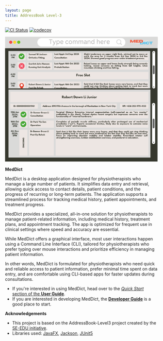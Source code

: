 ```yaml
---
layout: page
title: AddressBook Level-3
---
```


[![CI Status](https://github.com/se-edu/addressbook-level3/workflows/Java%20CI/badge.svg)](https://github.com/se-edu/addressbook-level3/actions)
[![codecov](https://codecov.io/gh/se-edu/addressbook-level3/branch/master/graph/badge.svg)](https://codecov.io/gh/se-edu/addressbook-level3)

![Ui](images/Ui.png)

**MedDict**

MedDict is a desktop application designed for physiotherapists who manage a large number of patients. It simplifies data entry and retrieval, allowing quick access to contact details, patient conditions, and the progress of recurring or long-term patients. The application supports a streamlined process for tracking medical history, patient appointments, and treatment progress.

MedDict provides a specialized, all-in-one solution for physiotherapists to manage patient-related information, including medical history, treatment plans, and appointment tracking. The app is optimized for frequent use in clinical settings where speed and accuracy are essential.

While MedDict offers a graphical interface, most user interactions happen using a Command Line Interface (CLI), tailored for physiotherapists who prefer typing over mouse interactions and prioritize efficiency in managing patient information.

In other words, MedDict is formulated for physiotherapists who need quick and reliable access to patient information, prefer minimal time spent on data entry, and are comfortable using CLI-based apps for faster updates during consultations.

* If you're interested in using MedDict, head over to the [_Quick Start_ section of the **User Guide**](UserGuide.html#quick-start).
* If you are interested in developing MedDict, the [**Developer Guide**](DeveloperGuide.html) is a good place to start.


**Acknowledgements**
* This project is based on the AddressBook-Level3 project created by the [SE-EDU initiative](https://se-education.org).
* Libraries used: [JavaFX](https://openjfx.io/), [Jackson](https://github.com/FasterXML/jackson), [JUnit5](https://github.com/junit-team/junit5)
